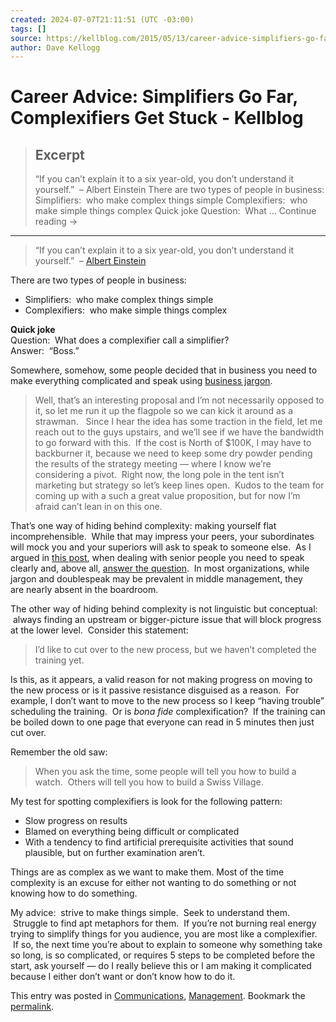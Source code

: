 ```yaml
---
created: 2024-07-07T21:11:51 (UTC -03:00)
tags: []
source: https://kellblog.com/2015/05/13/career-advice-simplifiers-go-far-complexifiers-get-stuck/?utm_source=leadershipintech&utm_medium=newsletter&utm_campaign=career-advice-simplifiers-go-far-complexifiers-get-stuck
author: Dave Kellogg
---
```


# Career Advice: Simplifiers Go Far, Complexifiers Get Stuck - Kellblog

> ## Excerpt
> “If you can’t explain it to a six year-old, you don’t understand it yourself.”  – Albert Einstein There are two types of people in business: Simplifiers:  who make complex things simple Complexifiers:  who make simple things complex Quick joke Question:  What … Continue reading →

---
> “If you can’t explain it to a six year-old, you don’t understand it yourself.”  – [Albert Einstein](http://www.goodreads.com/quotes/19421-if-you-can-t-explain-it-to-a-six-year-old)

There are two types of people in business:

-   Simplifiers:  who make complex things simple
-   Complexifiers:  who make simple things complex

**Quick joke**  
Question:  What does a complexifier call a simplifier?  
Answer:  “Boss.”

Somewhere, somehow, some people decided that in business you need to make everything complicated and speak using [business jargon](http://www.theofficelife.com/business-jargon-dictionary-A.html).

> Well, that’s an interesting proposal and I’m not necessarily opposed to it, so let me run it up the flagpole so we can kick it around as a strawman.   Since I hear the idea has some traction in the field, let me reach out to the guys upstairs, and we’ll see if we have the bandwidth to go forward with this.  If the cost is North of $100K, I may have to backburner it, because we need to keep some dry powder pending the results of the strategy meeting — where I know we’re considering a pivot.  Right now, the long pole in the tent isn’t marketing but strategy so let’s keep lines open.  Kudos to the team for coming up with a such a great value proposition, but for now I’m afraid can’t lean in on this one.

That’s one way of hiding behind complexity: making yourself flat incomprehensible.  While that may impress your peers, your subordinates will mock you and your superiors will ask to speak to someone else.  As I argued in [this post](http://kellblog.com/2012/01/17/the-one-key-to-dealing-with-senior-executives-answer-the-question/), when dealing with senior people you need to speak clearly and, above all, [answer the question](http://kellblog.com/2012/01/17/the-one-key-to-dealing-with-senior-executives-answer-the-question/).  In most organizations, while jargon and doublespeak may be prevalent in middle management, they are nearly absent in the boardroom.

The other way of hiding behind complexity is not linguistic but conceptual:  always finding an upstream or bigger-picture issue that will block progress at the lower level.  Consider this statement:

> I’d like to cut over to the new process, but we haven’t completed the training yet.

Is this, as it appears, a valid reason for not making progress on moving to the new process or is it passive resistance disguised as a reason.  For example, I don’t want to move to the new process so I keep “having trouble” scheduling the training.  Or is _bona fide_ complexification?  If the training can be boiled down to one page that everyone can read in 5 minutes then just cut over.

Remember the old saw:

> When you ask the time, some people will tell you how to build a watch.  Others will tell you how to build a Swiss Village.

My test for spotting complexifiers is look for the following pattern:

-   Slow progress on results
-   Blamed on everything being difficult or complicated
-   With a tendency to find artificial prerequisite activities that sound plausible, but on further examination aren’t.

Things are as complex as we want to make them. Most of the time complexity is an excuse for either not wanting to do something or not knowing how to do something.

My advice:  strive to make things simple.  Seek to understand them.  Struggle to find apt metaphors for them.  If you’re not burning real energy trying to simplify things for you audience, you are most like a complexifier.  If so, the next time you’re about to explain to someone why something take so long, is so complicated, or requires 5 steps to be completed before the start, ask yourself — do I really believe this or I am making it complicated because I either don’t want or don’t know how to do it.

This entry was posted in [Communications](https://kellblog.com/category/communications/), [Management](https://kellblog.com/category/management/). Bookmark the [permalink](https://kellblog.com/2015/05/13/career-advice-simplifiers-go-far-complexifiers-get-stuck/ "Permalink to Career Advice:  Simplifiers Go Far, Complexifiers Get Stuck").
